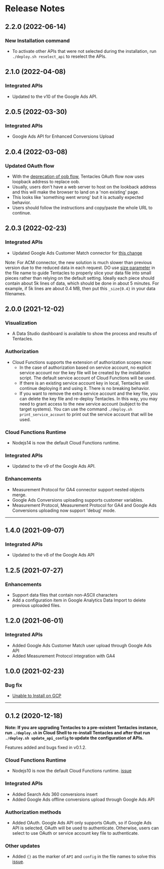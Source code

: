 # Release Notes

## 2.2.0 (2022-06-14)

### New Installation command

- To activate other APIs that were not selected during the installation, run
 `./deploy.sh reselect_api` to reselect the APIs.

## 2.1.0 (2022-04-08)

### Integrated APIs

- Updated to the v10 of the Google Ads API.

## 2.0.5 (2022-03-30)

### Integrated APIs

- Google Ads API for Enhanced Conversions Upload

## 2.0.4 (2022-03-08)

### Updated OAuth flow

- With the [deprecation of oob flow](https://developers.googleblog.com/2022/02/making-oauth-flows-safer.html#disallowed-oob), Tentacles OAuth flow now uses loopback address to replace oob.
- Usually, users don't have a web server to host on the lookback address and this will make the browser to land on a 'non existing' page.
- This looks like 'something went wrong' but it is actually expected behavior.
- Users should follow the instructions and copy/paste the whole URL to continue.

## 2.0.3 (2022-02-23)

### Integrated APIs

- Updated Google Ads Customer Match connector
  for [this change](https://ads-developers.googleblog.com/2021/10/userdata-enforcement-in-google-ads-api.html)

Note: For ACM connector, the new solution is much slower than previous version
due to the reduced data in each request. DO
use [size parameter](https://github.com/GoogleCloudPlatform/cloud-for-marketing/tree/main/marketing-analytics/activation/gmp-googleads-connector#34-name-convention-of-data-files)
in the file name to guide Tentacles to properly slice your data file into small
pieces rather than relying on the default setting. Ideally each piece should
contain about 5k lines of data, which should be done in about 5 minutes. For
example, if 5k lines are about 0.4 MB, then put this `_size{0.4}` in your data
filenames.

## 2.0.0 (2021-12-02)

### Visualization

- A Data Studio dashboard is available to show the process and results of
  Tentacles.

### Authorization

- Cloud Functions supports the extension of authorization scopes now:
  - In the case of authorization based on service account, no explicit service
    account nor the key file will be created by the installation script. The
    default service account of Cloud Functions will be used.
  - If there is an existing service account key in local, Tentacles will
    continue deploying it and using it. There is no breaking behavior.
  - If you want to remove the extra service account and the key file, you can
    delete the key file and re-deploy Tentacles. In this way, you may need to
    grant access to the new service account (subject to the target systems).
    You can use the command `./deploy.sh print_service_account` to print out
    the service account that will be used.

### Cloud Functions Runtime

- Nodejs14 is now the default Cloud Functions runtime.

### Integrated APIs

- Updated to the v9 of the Google Ads API.

### Enhancements

- Measurement Protocol for GA4 connector support nested objects merge.
- Google Ads Conversions uploading supports customer variables.
- Measurement Protocol, Measurement Protocol for GA4 and Google Ads Conversions
  uploading now support 'debug' mode.

---

## 1.4.0 (2021-09-07)

### Integrated APIs

- Updated to the v8 of the Google Ads API

## 1.2.5 (2021-07-27)

### Enhancements

- Support data files that contain non-ASCII characters
- Add a configuration item in Google Analytics Data Import to delete previous
  uploaded files.

## 1.2.0 (2021-06-01)

### Integrated APIs

- Added Google Ads Customer Match user upload through Google Ads API
- Added Measurement Protocol integration with GA4

## 1.0.0 (2021-02-23)

### Bug fix

- [Unable to Install on GCP](https://github.com/GoogleCloudPlatform/cloud-for-marketing/issues/23)

---

## 0.1.2 (2020-12-18)

**Note: If you are upgrading Tentacles to a pre-existent Tentacles instance, run
`./deploy.sh` in Cloud Shell to re-install Tentacles and after that run
`./deploy.sh update_api_config` to update the configuration of APIs.**

Features added and bugs fixed in v0.1.2.

### Cloud Functions Runtime

- Nodejs10 is now the default Cloud Functions runtime.
  [issue](https://github.com/GoogleCloudPlatform/cloud-for-marketing/issues/15)

### Integrated APIs

- Added Search Ads 360 conversions insert
- Added Google Ads offline conversions upload through Google Ads API

### Authorization methods

- Added OAuth. Google Ads API only supports OAuth, so if Google Ads API is
  selected, OAuth will be used to authenticate. Otherwise, users can select to
  use OAuth or service account key file to authenticate.

### Other updates

- Added `{}` as the marker of `API` and `config` in the file names to solve this [issue](https://github.com/GoogleCloudPlatform/cloud-for-marketing/issues/14).
